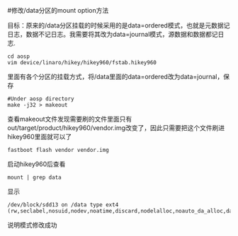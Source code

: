 #修改/data分区的mount option方法

目标：原来的/data分区挂载的时候采用的是data=ordered模式，也就是元数据记日志，数据不记日志。我需要将其改为data=journal模式，源数据和数据都记日志.

```
cd aosp
vim device/linaro/hikey/hikey960/fstab.hikey960
```

里面有各个分区的挂载方式，将/data里面的data=ordered改为data=journal，保存

```
#Under aosp directory
make -j32 > makeout
```

查看makeout文件发现需要刷的文件里面只有out/target/product/hikey960/vendor.img改变了，因此只需要把这个文件刷进hikey960里面就可以了

```
fastboot flash vendor vendor.img
```

启动hikey960后查看

```
mount | grep data
```

显示

```
/dev/block/sdd13 on /data type ext4 (rw,seclabel,nosuid,nodev,noatime,discard,nodelalloc,noauto_da_alloc,data=journal)
```

说明模式修改成功
